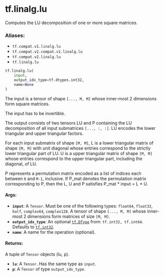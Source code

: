 <div itemscope itemtype="http://developers.google.com/ReferenceObject">
<meta itemprop="name" content="tf.linalg.lu" />
<meta itemprop="path" content="Stable" />
</div>

# tf.linalg.lu

Computes the LU decomposition of one or more square matrices.

### Aliases:

* `tf.compat.v1.linalg.lu`
* `tf.compat.v2.compat.v1.linalg.lu`
* `tf.compat.v2.linalg.lu`
* `tf.linalg.lu`

``` python
tf.linalg.lu(
    input,
    output_idx_type=tf.dtypes.int32,
    name=None
)
```

<!-- Placeholder for "Used in" -->

The input is a tensor of shape `[..., M, M]` whose inner-most 2 dimensions
form square matrices.

The input has to be invertible.

The output consists of two tensors LU and P containing the LU decomposition
of all input submatrices `[..., :, :]`. LU encodes the lower triangular and
upper triangular factors.

For each input submatrix of shape `[M, M]`, L is a lower triangular matrix of
shape `[M, M]` with unit diagonal whose entries correspond to the strictly lower
triangular part of LU. U is a upper triangular matrix of shape `[M, M]` whose
entries correspond to the upper triangular part, including the diagonal, of LU.

P represents a permutation matrix encoded as a list of indices each between `0`
and `M-1`, inclusive. If P_mat denotes the permutation matrix corresponding to
P, then the L, U and P satisfies P_mat * input = L * U.

#### Args:


* <b>`input`</b>: A `Tensor`. Must be one of the following types: `float64`, `float32`, `half`, `complex64`, `complex128`.
  A tensor of shape `[..., M, M]` whose inner-most 2 dimensions form matrices of
  size `[M, M]`.
* <b>`output_idx_type`</b>: An optional <a href="../../tf/dtypes/DType.md"><code>tf.DType</code></a> from: `tf.int32, tf.int64`. Defaults to <a href="../../tf.md#int32"><code>tf.int32</code></a>.
* <b>`name`</b>: A name for the operation (optional).


#### Returns:

A tuple of `Tensor` objects (lu, p).


* <b>`lu`</b>: A `Tensor`. Has the same type as `input`.
* <b>`p`</b>: A `Tensor` of type `output_idx_type`.